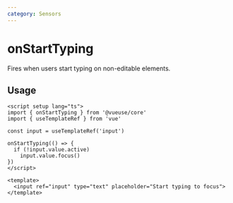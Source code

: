 ```yaml
---
category: Sensors
---
```


# onStartTyping

Fires when users start typing on non-editable elements.

## Usage

```vue
<script setup lang="ts">
import { onStartTyping } from '@vueuse/core'
import { useTemplateRef } from 'vue'

const input = useTemplateRef('input')

onStartTyping(() => {
  if (!input.value.active)
    input.value.focus()
})
</script>

<template>
  <input ref="input" type="text" placeholder="Start typing to focus">
</template>
```
